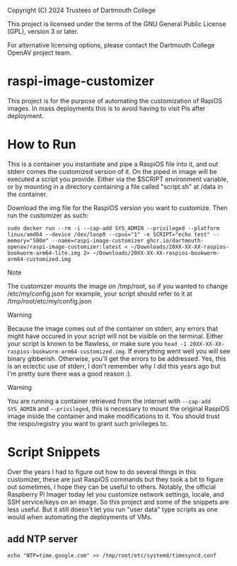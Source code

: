 Copyright (C) 2024 Trustees of Dartmouth College

This project is licensed under the terms of the GNU General Public License (GPL), version 3 or later.

For alternative licensing options, please contact the Dartmouth College OpenAV project team.

# raspi-image-customizer

This project is for the purpose of automating the customization of RapiOS images. In mass deployments this is to avoid having to visit Pis after deployment.

# How to Run

This is a container you instantiate and pipe a RaspiOS file into it, and out stderr comes the customized version of it. On the piped in image will be executed a script you provide. Either via the $SCRIPT environment variable, or by mounting in a directory containing a file called "script.sh" at /data in the container.

Download the img file for the RaspiOS version you want to customize. Then run the customizer as such:

```sudo docker run --rm -i --cap-add SYS_ADMIN --privileged --platform linux/amd64 --device /dev/loop0 --cpus="1" -e SCRIPT="echo test" --memory="500m" --name=raspi-image-customizer ghcr.io/dartmouth-openav/raspi-image-customizer:latest < ~/Downloads/20XX-XX-XX-raspios-bookworm-arm64-lite.img 2> ~/Downloads/20XX-XX-XX-raspios-bookworm-arm64-customized.img```

> [!NOTE]  
> The customizer mounts the image on /tmp/root, so if you wanted to change /etc/my/config.json for example, your script should refer to it at /tmp/root/etc/my/config.json

> [!WARNING]
> Because the image comes out of the container on stderr, any errors that might have occured in your script will not be visible on the terminal. Either your script is known to be flawless, or make sure you `head -1 20XX-XX-XX-raspios-bookworm-arm64-customized.img`. If everything went well you will see binary gibberish. Otherwise, you'll get the errors to be addressed. Yes, this is an eclectic use of stderr, I don't remember why I did this years ago but I'm pretty sure there was a good reason :).

> [!WARNING]
> You are running a container retrieved from the internet with `--cap-add SYS_ADMIN` and `--privileged`, this is necessary to mount the original RaspiOS image inside the container and make modifications to it. You should trust the respo/registry you want to grant such privileges to.

# Script Snippets

Over the years I had to figure out how to do several things in this customizer, these are just RaspiOS commands but they took a bit to figure out sometimes, I hope they can be useful to others. Notably, the official Raspberry Pi Imager today let you customize network settings, locale, and SSH service/keys on an image. So this project and some of the snippets are less useful. But it still doesn't let you run "user data" type scripts as one would when automating the deployments of VMs.

## add NTP server

```echo "NTP=time.google.com" >> /tmp/root/etc/systemd/timesyncd.conf```